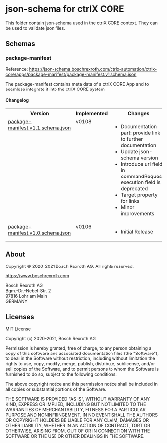 # json-schema for ctrlX CORE

This folder contain json-schema used in the ctrlX CORE context.
They can be used to validate json files.

## Schemas

### package-manifest

Reference: https://json-schema.boschrexroth.com/ctrlx-automation/ctrlx-core/apps/package-manifest/package-manifest.v1.schema.json

The package-manifest contains meta data of a ctrlX CORE App and to seemless integrate it into the ctrlX CORE system

#### Changelog

<table>
  <tbody>
    <tr>
      <th>Version</th>
      <th>Implemented</th>
      <th>Changes</th>
    </tr>
    <tr>
      <td valign="top"><a href="./apps/package-manifest/package-manifest.v1.1.schema.json">package-manifest.v1.1.schema.json</a></td>
      <td valign="top">v0108</td>
      <td valign="top">
        <ul>
          <li>Documentation part: provide link to further documentation</li>
          <li>Update json-schema version</li>
          <li>Introduce url field in commandRequest, execution field is deprecated</li>
          <li>Target property for links</li>
          <li>Minor improvements</li>
        </ul>
      </td>
    </tr>
    <tr>
      <td valign="top"><a href="./apps/package-manifest/package-manifest.v1.0.schema.json">package-manifest.v1.0.schema.json</a></td>
      <td valign="top">v0106</td>
      <td valign="top">
        <ul>
          <li>Initial Release</li>
        </ul>
      </td>
    </tr>
  </tbody>
</table>

## About

Copyright © 2020-2021 Bosch Rexroth AG. All rights reserved.


<https://www.boschrexroth.com>

Bosch Rexroth AG  
Bgm.-Dr.-Nebel-Str. 2  
97816 Lohr am Main  
GERMANY  

## Licenses

MIT License

Copyright (c) 2020-2021, Bosch Rexroth AG

Permission is hereby granted, free of charge, to any person obtaining a copy
of this software and associated documentation files (the "Software"), to deal
in the Software without restriction, including without limitation the rights
to use, copy, modify, merge, publish, distribute, sublicense, and/or sell
copies of the Software, and to permit persons to whom the Software is
furnished to do so, subject to the following conditions:

The above copyright notice and this permission notice shall be included in all
copies or substantial portions of the Software.

THE SOFTWARE IS PROVIDED "AS IS", WITHOUT WARRANTY OF ANY KIND, EXPRESS OR
IMPLIED, INCLUDING BUT NOT LIMITED TO THE WARRANTIES OF MERCHANTABILITY,
FITNESS FOR A PARTICULAR PURPOSE AND NONINFRINGEMENT. IN NO EVENT SHALL THE
AUTHORS OR COPYRIGHT HOLDERS BE LIABLE FOR ANY CLAIM, DAMAGES OR OTHER
LIABILITY, WHETHER IN AN ACTION OF CONTRACT, TORT OR OTHERWISE, ARISING FROM,
OUT OF OR IN CONNECTION WITH THE SOFTWARE OR THE USE OR OTHER DEALINGS IN THE
SOFTWARE.
